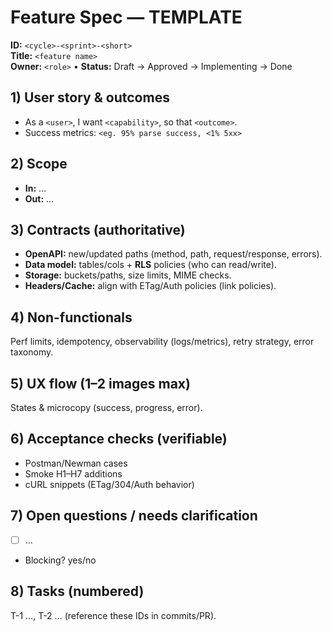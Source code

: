 # Feature Spec — TEMPLATE

**ID:** `<cycle>-<sprint>-<short>`  
**Title:** `<feature name>`  
**Owner:** `<role>` • **Status:** Draft → Approved → Implementing → Done

## 1) User story & outcomes
- As a `<user>`, I want `<capability>`, so that `<outcome>`.
- Success metrics: `<eg. 95% parse success, <1% 5xx>`

## 2) Scope
- **In:** …
- **Out:** …

## 3) Contracts (authoritative)
- **OpenAPI:** new/updated paths (method, path, request/response, errors).
- **Data model:** tables/cols + **RLS** policies (who can read/write).
- **Storage:** buckets/paths, size limits, MIME checks.
- **Headers/Cache:** align with ETag/Auth policies (link policies).

## 4) Non-functionals
Perf limits, idempotency, observability (logs/metrics), retry strategy, error taxonomy.

## 5) UX flow (1–2 images max)
States & microcopy (success, progress, error).

## 6) Acceptance checks (verifiable)
- Postman/Newman cases
- Smoke H1–H7 additions
- cURL snippets (ETag/304/Auth behavior)

## 7) Open questions / needs clarification
- [ ] …
- Blocking? yes/no

## 8) Tasks (numbered)
T-1 …, T-2 … (reference these IDs in commits/PR).